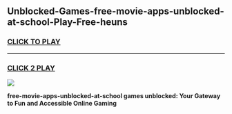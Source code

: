 
## Unblocked-Games-free-movie-apps-unblocked-at-school-Play-Free-heuns
<h3>
<a href="https://premium76.site?title=free-movie-apps-unblocked-at-school&ref=10A">CLICK TO PLAY</a></h3>
<hr>

<h3>
<a href="https://premium76.site?title=free-movie-apps-unblocked-at-school&ref=10A">CLICK 2 PLAY</a>
  
</h3>

<a href="https://premium76.site?title=free-movie-apps-unblocked-at-school&ref=10A"><img src="https://clearcache.store/games.png"></a>


**free-movie-apps-unblocked-at-school games unblocked: Your Gateway to Fun and Accessible Online Gaming**
